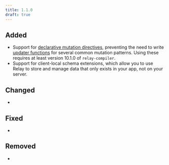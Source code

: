 ```yaml
---
title: 1.1.0
draft: true
---
```


## Added

- Support for [declarative mutation directives](/Relay.swift/docs/knowledge-base/declarative-mutation-directives), preventing the need to write [updater functions](/Relay.swift/docs/knowledge-base/updater-functions) for several common mutation patterns. Using these requires at least version 10.1.0 of `relay-compiler`.
- Support for client-local schema extensions, which allow you to use Relay to store and manage data that only exists in your app, not on your server.

## Changed

- 

## Fixed

- 

## Removed

-